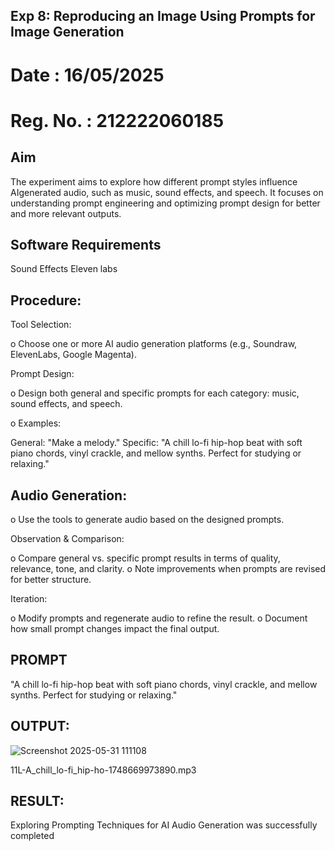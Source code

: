 ## Exp 8: Reproducing an Image Using Prompts for Image Generation

# Date : 16/05/2025
# Reg. No. : 212222060185

## Aim
The experiment aims to explore how different prompt styles influence AIgenerated audio, such as music, sound effects, and speech. It focuses on
understanding prompt engineering and optimizing prompt design for better and
more relevant outputs.

## Software Requirements
Sound Effects Eleven labs

## Procedure:

Tool Selection:

o Choose one or more AI audio generation platforms (e.g.,
Soundraw, ElevenLabs, Google Magenta).

Prompt Design:

o Design both general and specific prompts for each
category: music, sound effects, and speech.

o Examples:

General: "Make a melody."
Specific: "A chill lo-fi hip-hop beat with soft piano chords, vinyl crackle,
and mellow synths. Perfect for studying or relaxing."

## Audio Generation:

o Use the tools to generate audio based on the designed
prompts.

 Observation & Comparison:
 
o Compare general vs. specific prompt results in terms of
quality, relevance, tone, and clarity.
o Note improvements when prompts are revised for better
structure.

 Iteration:
 
o Modify prompts and regenerate audio to refine the result.
o Document how small prompt changes impact the final
output.


## PROMPT

"A chill lo-fi hip-hop beat with soft piano chords, vinyl crackle, and mellow
synths. Perfect for studying or relaxing."

## OUTPUT:
![Screenshot 2025-05-31 111108](https://github.com/user-attachments/assets/9470c77f-6471-47e8-b64f-cd47d7866237)


11L-A_chill_lo-fi_hip-ho-1748669973890.mp3 
## RESULT:

Exploring Prompting Techniques for AI Audio Generation was
successfully completed
